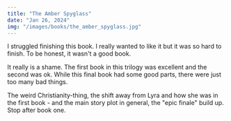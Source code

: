 ```yaml
---
title: "The Amber Spyglass"
date: "Jan 26, 2024"
img: "/images/books/the_amber_spyglass.jpg"
---
```


I struggled finishing this book. 
I really wanted to like it but it was so hard to finish. To be honest, it wasn't a good book.

It really is a shame. The first book in this trilogy was excellent and the second was ok.
While this final book had some good parts, there were just too many bad things.

The weird Christianity-thing, the shift away from Lyra and how she was in the first book - and the main story plot in general, the "epic finale" build up. Stop after book one.